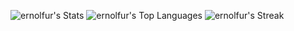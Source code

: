 ![ernolfur's Stats](https://github-readme-stats.vercel.app/api?username=ernolfur&theme=vue-dark&show_icons=true&hide_border=true&count_private=true)
![ernolfur's Top Languages](https://github-readme-stats.vercel.app/api/top-langs/?username=ernolfur&theme=vue-dark&show_icons=true&hide_border=true&layout=compact)
![ernolfur's Streak](https://github-readme-streak-stats.herokuapp.com/?user=ernolfur&theme=vue-dark&hide_border=true)
